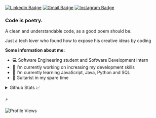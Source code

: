 [![Linkedin Badge](https://img.shields.io/badge/-LinkedIn-blue?style=flat&logo=Linkedin&logoColor=white&link=https://www.linkedin.com/in/amorim-bruno/)](https://www.linkedin.com/in/amorim-bruno/)
[![Gmail Badge](https://img.shields.io/badge/-Gmail-c14438?style=flat&logo=Gmail&logoColor=white&link=mailto:bruno.amorim032@gmail.com)](mailto:bruno.amorim032@gmail.com)
[![Instagram Badge](https://img.shields.io/badge/-Instagram-C13584?style=flat&labelColor=C13584&logo=instagram&logoColor=white&link=https://www.instagram.com/xmorim/)](https://www.instagram.com/xmorim/)

### Code is poetry.

A clean and understandable code, as a good poem should be.

Just a tech lover who found how to expose his creative ideas by coding


**Some information about me:**
- 💻 Software Engineering student and Software Development intern
- 🔭 I’m currently working on increasing my development skills
- 🌱 I’m currently learning JavaScript, Java, Python and SQL
- 🎸 Guitarist in my spare time

<details>
  <summary>Github Stats 📈</summary>
  
  <p>
  <br>
    <img src="https://github-readme-stats.vercel.app/api?locale=en&username=amorimcode&theme=dracula&show_icons=true&include_all_commits=true" alt="analytics" />
  </p>
  <p>    
    <img src="https://github-readme-stats.vercel.app/api/top-langs?locale=en&username=amorimcode&theme=dracula" alt="Technologies"/></p>
</details>

⚡

![Profile Views](http://estruyf-github.azurewebsites.net/api/VisitorHit?user=amorimcode&repo=amorimcode&countColorcountColor)
